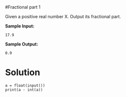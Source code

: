 #Fractional part 1

Given a positive real number X. Output its fractional part.

**Sample Input:**

```
17.9
```

**Sample Output:**

```
0.9
```

# Solution

```
a = float(input())
print(a - int(a))
```